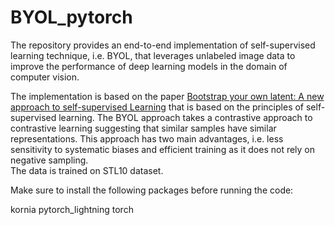 # BYOL_pytorch
The repository provides an end-to-end implementation of self-supervised learning technique, i.e. BYOL, that leverages unlabeled image data to improve the performance of deep learning models in the domain of computer vision.

The implementation is based on the paper [Bootstrap your own latent: A new approach to self-supervised Learning](https://arxiv.org/abs/2006.07733) that is based on the principles of self-supervised learning. The BYOL approach takes a contrastive approach to contrastive learning suggesting that similar samples have similar representations. This approach has two main advantages, i.e. less sensitivity to systematic biases and efficient training as it does not rely on negative sampling.  
The data is trained on STL10 dataset.

Make sure to install the following packages before running the code:

kornia
pytorch_lightning
torch
